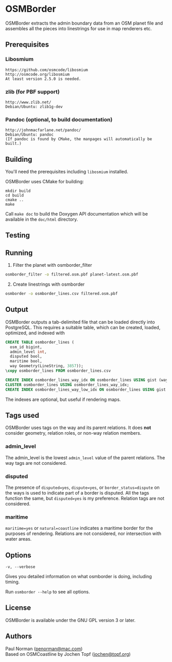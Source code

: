 
# OSMBorder

OSMBorder extracts the admin boundary data from an OSM planet file and assembles
all the pieces into linestrings for use in map renderers etc.

## Prerequisites

### Libosmium

    https://github.com/osmcode/libosmium
    http://osmcode.org/libosmium
    At least version 2.5.0 is needed.

### zlib (for PBF support)

    http://www.zlib.net/
    Debian/Ubuntu: zlib1g-dev

### Pandoc (optional, to build documentation)

    http://johnmacfarlane.net/pandoc/
    Debian/Ubuntu: pandoc
    (If pandoc is found by CMake, the manpages will automatically be built.)


## Building

You'll need the prerequisites including `libosmium` installed.

OSMBorder uses CMake for building:

    mkdir build
    cd build
    cmake ..
    make

Call `make doc` to build the Doxygen API documentation which will be available
in the `doc/html` directory.


## Testing

## Running
1. Filter the planet with osmborder_filter
  ```sh
  osmborder_filter -o filtered.osm.pbf planet-latest.osm.pbf
  ```
2. Create linestrings with osmborder
```sh
osmborder -o osmborder_lines.csv filtered.osm.pbf
```

## Output
OSMBorder outputs a tab-delimited file that can be loaded directly into PostgreSQL. This requires a suitable table, which can be created, loaded, optimized, and indexed with

```sql
CREATE TABLE osmborder_lines (
  osm_id bigint,
  admin_level int,
  disputed bool,
  maritime bool,
  way Geometry(LineString, 3857));
\copy osmborder_lines FROM osmborder_lines.csv

CREATE INDEX osmborder_lines_way_idx ON osmborder_lines USING gist (way) WITH (fillfactor=100);
CLUSTER osmborder_lines USING osmborder_lines_way_idx;
CREATE INDEX osmborder_lines_way_low_idx ON osmborder_lines USING gist (way) WITH (fillfactor=100) WHERE admin_level <= 4;
```

The indexes are optional, but useful if rendering maps.

## Tags used

OSMBorder uses tags on the way and its parent relations. It does **not** consider geometry, relation roles, or non-way
relation members.

### admin_level

The admin_level is the lowest `admin_level` value of the parent relations. The way tags are not considered.

### disputed
The presence of `disputed=yes`, `dispute=yes`, or `border_status=dispute` on the ways is used to indicate part of a border is disputed. All the tags function the same, but `disputed=yes` is my preference. Relation tags are not considered.

### maritime
`maritime=yes` or `natural=coastline` indicates a maritime border for the purposes of rendering. Relations are not considered, nor intersection with water areas.

## Options

    -v, --verbose

Gives you detailed information on what osmborder is doing, including timing.

Run `osmborder --help` to see all options.

## License

OSMBorder is available under the GNU GPL version 3 or later.

## Authors

Paul Norman (penorman@mac.com)  
Based on OSMCoastline by Jochen Topf (jochen@topf.org)
